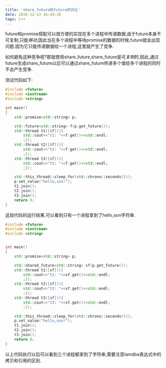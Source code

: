 ```yaml
---
title: 'share_future和future的对比'
date: 2016-12-23 16:43:20
tags: C++
---
```

future和promise搭配可以很方便的实现在多个进程中传递数据,由于future本身不可复制,只能*移动*,因此当在多个进程中等待promise的数据的时候,future就会出现问题.因为它只能传递数据给一个进程,这里就产生了竞争.
<!--more-->

如何避免这种竞争呢?那就使用share_future,share_future是可*复制*的.因此,通过future生成share_future以后可以通过share_future传递多个值给多个进程的同时不会产生竞争.

测试代码如下:

```cpp
#include <future>
#include <iostream>
#include <string>

int main()
{
    std::promise<std::string> p;

    std::future<std::string> f(p.get_future());
    std::thread t1([&f](){
        std::cout<<"t1: "<<f.get()<<std::endl;
        ;});
    std::thread t2([&f](){
        std::cout<<"t2: "<<f.get()<<std::endl;
        ;});
    std::thread t3([&f](){
        std::cout<<"t3: "<<f.get()<<std::endl;
        ;});

    std::this_thread::sleep_for(std::chrono::seconds(5));
    p.set_value("hello,son!");
    t1.join();
    t2.join();
    t3.join();
    return 0;
}
```

这段代码的运行结果,可以看到只有一个进程拿到了hello,son字符串.

```cpp
#include <future>
#include <iostream>
#include <string>


int main()
{
    std::promise<std::string> p;

    std::shared_future<std::string> sf(p.get_future());
    std::thread t1([sf](){
        std::cout<<"t1: "<<sf.get()<<std::endl;
        ;});
    std::thread t2([sf](){
        std::cout<<"t2: "<<sf.get()<<std::endl;
        ;});
    std::thread t3([sf](){
        std::cout<<"t3: "<<sf.get()<<std::endl;
        ;});

    std::this_thread::sleep_for(std::chrono::seconds(5));
    p.set_value("hello,son!");
    t1.join();
    t2.join();
    t3.join();
    return 0;
}
```

以上代码执行以后可以看到三个进程都拿到了字符串,需要注意lamdba表达式中的拷贝和引用的区别.